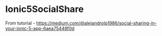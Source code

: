 # Ionic5SocialShare

From tutorial - https://medium.com/@alejandrolp1986/social-sharing-in-your-ionic-5-app-6aea75448f0d